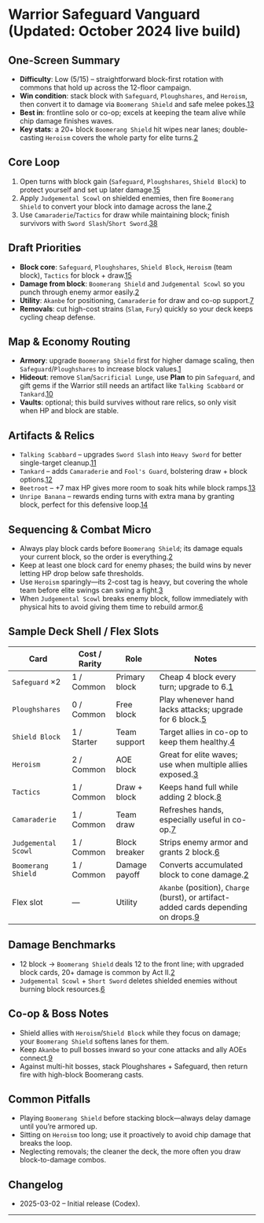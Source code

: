# Warrior Safeguard Vanguard (Updated: October 2024 live build)

## One-Screen Summary
- **Difficulty**: Low (5/15) – straightforward block-first rotation with commons that hold up across the 12-floor campaign.
- **Win condition**: stack block with `Safeguard`, `Ploughshares`, and `Heroism`, then convert it to damage via `Boomerang Shield` and safe melee pokes.[1][2][3][4]
- **Best in**: frontline solo or co-op; excels at keeping the team alive while chip damage finishes waves.
- **Key stats**: a 20+ block `Boomerang Shield` hit wipes near lanes; double-casting `Heroism` covers the whole party for elite turns.[2][3]

## Core Loop
1. Open turns with block gain (`Safeguard`, `Ploughshares`, `Shield Block`) to protect yourself and set up later damage.[1][4][5]
2. Apply `Judgemental Scowl` on shielded enemies, then fire `Boomerang Shield` to convert your block into damage across the lane.[2][6]
3. Use `Camaraderie`/`Tactics` for draw while maintaining block; finish survivors with `Sword Slash`/`Short Sword`.[3][7][8]

## Draft Priorities
- **Block core**: `Safeguard`, `Ploughshares`, `Shield Block`, `Heroism` (team block), `Tactics` for block + draw.[1][3][5][8]
- **Damage from block**: `Boomerang Shield` and `Judgemental Scowl` so you punch through enemy armor easily.[2][6]
- **Utility**: `Akanbe` for positioning, `Camaraderie` for draw and co-op support.[7][9]
- **Removals**: cut high-cost strains (`Slam`, `Fury`) quickly so your deck keeps cycling cheap defense.

## Map & Economy Routing
- **Armory**: upgrade `Boomerang Shield` first for higher damage scaling, then `Safeguard`/`Ploughshares` to increase block values.[1][2]
- **Hideout**: remove `Slam`/`Sacrificial Lunge`, use **Plan** to pin `Safeguard`, and gift gems if the Warrior still needs an artifact like `Talking Scabbard` or `Tankard`.[10]
- **Vaults**: optional; this build survives without rare relics, so only visit when HP and block are stable.

## Artifacts & Relics
- `Talking Scabbard` – upgrades `Sword Slash` into `Heavy Sword` for better single-target cleanup.[11]
- `Tankard` – adds `Camaraderie` and `Fool's Guard`, bolstering draw + block options.[12]
- `Beetroot` – +7 max HP gives more room to soak hits while block ramps.[13]
- `Unripe Banana` – rewards ending turns with extra mana by granting block, perfect for this defensive loop.[14]

## Sequencing & Combat Micro
- Always play block cards before `Boomerang Shield`; its damage equals your current block, so the order is everything.[2]
- Keep at least one block card for enemy phases; the build wins by never letting HP drop below safe thresholds.
- Use `Heroism` sparingly—its 2-cost tag is heavy, but covering the whole team before elite swings can swing a fight.[3]
- When `Judgemental Scowl` breaks enemy block, follow immediately with physical hits to avoid giving them time to rebuild armor.[6]

## Sample Deck Shell / Flex Slots
| Card | Cost / Rarity | Role | Notes |
| --- | --- | --- | --- |
| `Safeguard` ×2 | 1 / Common | Primary block | Cheap 4 block every turn; upgrade to 6.[1] |
| `Ploughshares` | 0 / Common | Free block | Play whenever hand lacks attacks; upgrade for 6 block.[5] |
| `Shield Block` | 1 / Starter | Team support | Target allies in co-op to keep them healthy.[4] |
| `Heroism` | 2 / Common | AOE block | Great for elite waves; use when multiple allies exposed.[3] |
| `Tactics` | 1 / Common | Draw + block | Keeps hand full while adding 2 block.[8] |
| `Camaraderie` | 1 / Common | Team draw | Refreshes hands, especially useful in co-op.[7] |
| `Judgemental Scowl` | 1 / Common | Block breaker | Strips enemy armor and grants 2 block.[6] |
| `Boomerang Shield` | 1 / Common | Damage payoff | Converts accumulated block to cone damage.[2] |
| Flex slot | — | Utility | `Akanbe` (position), `Charge` (burst), or artifact-added cards depending on drops.[9] |

## Damage Benchmarks
- 12 block → `Boomerang Shield` deals 12 to the front line; with upgraded block cards, 20+ damage is common by Act II.[2]
- `Judgemental Scowl` + `Short Sword` deletes shielded enemies without burning block resources.[6]

## Co-op & Boss Notes
- Shield allies with `Heroism`/`Shield Block` while they focus on damage; your `Boomerang Shield` softens lanes for them.
- Keep `Akanbe` to pull bosses inward so your cone attacks and ally AOEs connect.[9]
- Against multi-hit bosses, stack Ploughshares + Safeguard, then return fire with high-block Boomerang casts.

## Common Pitfalls
- Playing `Boomerang Shield` before stacking block—always delay damage until you’re armored up.
- Sitting on `Heroism` too long; use it proactively to avoid chip damage that breaks the loop.
- Neglecting removals; the cleaner the deck, the more often you draw block-to-damage combos.

## Changelog
- 2025-03-02 – Initial release (Codex).

---

[1]: https://hellcard.fandom.com/wiki/Safeguard "Safeguard | Hellcard Wiki"
[2]: https://hellcard.fandom.com/wiki/Boomerang_Shield "Boomerang Shield | Hellcard Wiki"
[3]: https://hellcard.fandom.com/wiki/Heroism "Heroism | Hellcard Wiki"
[4]: https://hellcard.fandom.com/wiki/Shield_Block "Shield Block | Hellcard Wiki"
[5]: https://hellcard.fandom.com/wiki/Ploughshares "Ploughshares | Hellcard Wiki"
[6]: https://hellcard.fandom.com/wiki/Judgemental_Scowl "Judgemental Scowl | Hellcard Wiki"
[7]: https://hellcard.fandom.com/wiki/Camaraderie "Camaraderie | Hellcard Wiki"
[8]: https://hellcard.fandom.com/wiki/Tactics "Tactics | Hellcard Wiki"
[9]: https://hellcard.fandom.com/wiki/Akanbe "Akanbe | Hellcard Wiki"
[10]: https://hellcard.fandom.com/wiki/Locations "Locations | Hellcard Wiki"
[11]: https://hellcard.fandom.com/wiki/Talking_Scabbard "Talking Scabbard | Hellcard Wiki"
[12]: https://hellcard.fandom.com/wiki/Tankard "Tankard | Hellcard Wiki"
[13]: https://hellcard.fandom.com/wiki/Beetroot "Beetroot | Hellcard Wiki"
[14]: https://hellcard.fandom.com/wiki/Unripe_Banana "Unripe Banana | Hellcard Wiki"
